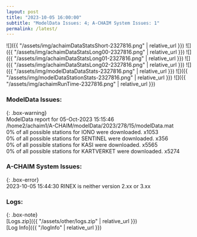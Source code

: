 ```yaml
---
layout: post
title: "2023-10-05 16:00:00"
subtitle: "ModelData Issues: 4; A-CHAIM System Issues: 1"
permalink: /latest/
---
```


![]({{ "/assets/img/achaimDataStatsShort-2327816.png" | relative_url }})
![]({{ "/assets/img/achaimDataStatsLong00-2327816.png" | relative_url }})
![]({{ "/assets/img/achaimDataStatsLong01-2327816.png" | relative_url }})
![]({{ "/assets/img/achaimDataStatsLong02-2327816.png" | relative_url }})
![]({{ "/assets/img/modelDataDataStats-2327816.png" | relative_url }})
![]({{ "/assets/img/modelDataStationStats-2327816.png" | relative_url }})
![]({{ "/assets/img/achaimRunTime-2327816.png" | relative_url }})


### ModelData Issues:  
  
{: .box-warning}  
 ModelData report for 05-Oct-2023 15:15:46   
 /home2/achaim1/A-CHAIM/modelData/2023/278/15/modelData.mat   
 0% of all possible stations for IONO were downloaded. x1053   
 0% of all possible stations for SENTINEL were downloaded. x356   
 0% of all possible stations for KASI were downloaded. x5565   
 0% of all possible stations for KARTVERKET were downloaded. x5274   
  
### A-CHAIM System Issues:  
  
{: .box-error}  
2023-10-05 15:44:30 RINEX is neither version 2.xx or 3.xx  

### Logs:  
  
{: .box-note}  
[Logs.zip]({{ "/assets/other/logs.zip" | relative_url }})  
[Log Info]({{ "/logInfo" | relative_url }})  
